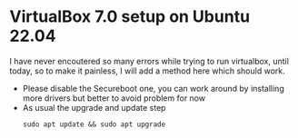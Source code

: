 <h1>VirtualBox 7.0 setup on Ubuntu 22.04</h1>
<p>I have never encoutered so many errors while trying to run virtualbox, until today, so to make it painless, I will add a method here which should work.</p>

<p>
<ul>
<li>Please disable the Secureboot one, you can work around by installing more drivers but better to avoid problem for now</li>
<li>As usual the upgrade and update step</li>

````
sudo apt update && sudo apt upgrade 
````

</ul>
</p>
